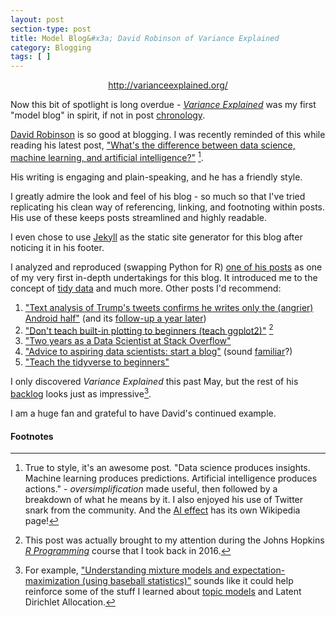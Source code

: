 ```yaml
---
layout: post
section-type: post
title: Model Blog&#x3a; David Robinson of Variance Explained
category: Blogging
tags: [ ]
---
```


<p style="text-align: center"><a href="http://varianceexplained.org/">http://varianceexplained.org/</a></p>

Now this bit of spotlight is long overdue - [_Variance Explained_](http://varianceexplained.org/) was my first "model blog" in spirit, if not in post [chronology](/categories/blogging.html).

[David Robinson](http://varianceexplained.org/about/) is so good at blogging. I was recently reminded of this while reading his latest post, ["What's the difference between data science, machine learning, and artificial intelligence?"](http://varianceexplained.org/r/ds-ml-ai/) [^brief-thoughts].

His writing is engaging and plain-speaking, and he has a friendly style.

I greatly admire the look and feel of his blog - so much so that I've tried replicating his ‎clean way of referencing, linking, and footnoting within posts. His use of these keeps posts streamlined and highly readable.

I even chose to use [Jekyll](https://jekyllrb.com/) as the static site generator for this blog after noticing it in his footer.

I analyzed and reproduced (swapping Python for R) [one of his posts](/portfolio-building/2017/10/18/data-is-all-around-us.html) as one of my very first in-depth undertakings for this blog. It introduced me to the concept of [tidy data](http://vita.had.co.nz/papers/tidy-data.html) and much more. Other posts I'd recommend:
1. ["Text analysis of Trump's tweets confirms he writes only the (angrier) Android half"](http://varianceexplained.org/r/trump-tweets/) (and its [follow-up a year later](http://varianceexplained.org/r/trump-followup/))
2. ["Don't teach built-in plotting to beginners (teach ggplot2)"](http://varianceexplained.org/r/teach_ggplot2_to_beginners/) [^source]
3. ["Two years as a Data Scientist at Stack Overflow"](http://varianceexplained.org/r/two-years-data-scientist/)
4. ["Advice to aspiring data scientists: start a blog"](http://varianceexplained.org/r/start-blog/) (sound [familiar](/blogging/2017/07/09/fast-ai-blog.html)?)
5. ["Teach the tidyverse to beginners"](http://varianceexplained.org/r/teach-tidyverse/)

I only discovered _Variance Explained_ this past May, but the rest of his [backlog](http://varianceexplained.org/posts/) looks just as impressive[^mixture-models].

I am a huge fan and grateful to have David's continued example.

#### Footnotes

[^brief-thoughts]: True to style, it's an awesome post. "Data science produces insights. Machine learning produces predictions. Artificial intelligence produces actions." - _oversimplification_ made useful, then followed by a breakdown of what he means by it. I also enjoyed his use of Twitter snark from the community. And the [AI effect](https://en.wikipedia.org/wiki/AI_effect) has its own Wikipedia page!
[^source]: This post was actually brought to my attention during the Johns Hopkins [_R Programming_](https://www.coursera.org/learn/r-programming/home/welcome) course that I took back in 2016.
[^mixture-models]: For example, ["Understanding mixture models and expectation-maximization (using baseball statistics)"](http://varianceexplained.org/r/mixture-models-baseball/) sounds like it could help reinforce some of the stuff I learned about [topic models](/notes/2017/12/07/topics-and-dim-reduction.html) and Latent Dirichlet Allocation.
